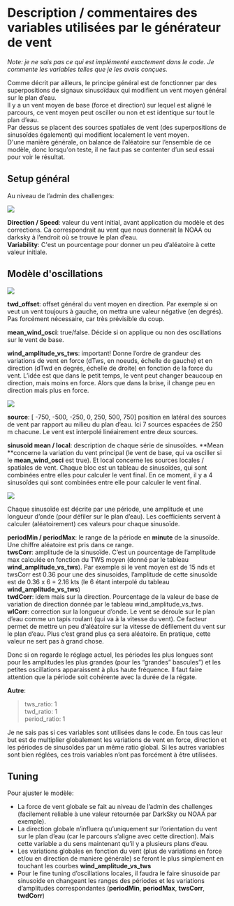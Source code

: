 # Description / commentaires des variables utilisées par le générateur de vent

_Note: je ne sais pas ce qui est implémenté exactement dans le code. Je commente les variables telles que je les avais conçues._

Comme décrit par ailleurs, le principe général est de fonctionner par des superpositions de signaux sinusoïdaux qui modifient un vent moyen général sur le plan d’eau.  
Il y a un vent moyen de base (force et direction) sur lequel est aligné le parcours, ce vent moyen peut osciller ou non et est identique sur tout le plan d’eau.  
Par dessus se placent des sources spatiales de vent (des superpositions de sinusoïdes également) qui modifient localement le vent moyen.  
D'une manière générale, on balance de l’aléatoire sur l’ensemble de ce modèle, donc lorsqu'on teste, il ne faut pas se contenter d’un seul essai pour voir le résultat.  

## Setup général
Au niveau de l’admin des challenges:

![](https://user-images.githubusercontent.com/18393283/59675698-172eb580-91c6-11e9-8763-e665cd51e245.png)

**Direction / Speed**: valeur du vent initial, avant application du modèle et des corrections. Ca correspondrait au vent que nous donnerait la NOAA ou darksky à l’endroit où se trouve le plan d’eau.  
**Variability**:  C'est un pourcentage pour donner un peu d’aléatoire à cette valeur initiale.

## Modèle d'oscillations

![](https://user-images.githubusercontent.com/18393283/59675699-172eb580-91c6-11e9-9af5-4f8563607ae0.png)

**twd_offset**: offset général du vent moyen en direction. Par exemple si on veut un vent toujours à gauche, on mettra une valeur négative (en degrés). Pas forcément nécessaire, car très prévisible du coup.

**mean_wind_osci**: true/false. Décide si on applique ou non des oscillations sur le vent de base.

**wind_amplitude_vs_tws**: important! Donne l’ordre de grandeur des variations de vent en force (dTws, en noeuds, échelle de gauche) et en direction (dTwd en degrés, échelle de droite) en fonction de la force du vent. L’idée est que dans le petit temps, le vent peut changer beaucoup en direction, mais moins en force. Alors que dans la brise, il change peu en direction mais plus en force.

![](https://user-images.githubusercontent.com/18393283/59675702-172eb580-91c6-11e9-9810-43878d37261b.png)

**source**: [ -750, -500, -250, 0, 250, 500, 750] position en latéral des sources de vent par rapport au milieu du plan d’eau. Ici 7 sources espacées de 250 m chacune. Le vent est interpolé linéairement entre deux sources.

**sinusoid mean / local**: description de chaque série de sinusoïdes. **Mean **concerne la variation du vent principal (le vent de base, qui va osciller si le **mean_wind_osci** est true). Et local concerne les sources locales / spatiales de vent.
Chaque bloc est un tableau de sinusoïdes, qui sont combinées entre elles pour calculer le vent final. En ce moment, il y a 4 sinusoïdes qui sont combinées entre elle pour calculer le vent final.

![](https://user-images.githubusercontent.com/18393283/59675703-172eb580-91c6-11e9-9bd2-f2efe7832218.png)

Chaque sinusoïde est décrite par une période, une amplitude et une longueur d’onde (pour défiler sur le plan d’eau). Les coefficients servent à calculer (aléatoirement) ces valeurs pour chaque sinusoïde.

**periodMin / periodMax**: le range de la période en **minute** de la sinusoïde. Une chiffre aléatoire est pris dans ce range.  
**twsCorr**: amplitude de la sinusoïde. C’est un pourcentage de l’amplitude max calculée en fonction du TWS moyen (donné par le tableau **wind_amplitude_vs_tws**). Par exemple si le vent moyen est de 15 nds et twsCorr est 0.36 pour une des sinusoides, l’amplitude de cette sinusoïde est de 0.36 x 6 = 2.16 kts (le 6 étant interpolé du tableau **wind_amplitude_vs_tws**)  
**twdCorr**: idem mais sur la direction. Pourcentage de la valeur de base de variation de direction donnée par le tableau wind_amplitude_vs_tws.  
**wlCorr**: correction sur la longueur d’onde. Le vent se déroule sur le plan d’eau comme un tapis roulant (qui va à la vitesse du vent). Ce facteur permet de mettre un peu d’aléatoire sur la vitesse de défilement du vent sur le plan d’eau. Plus c’est grand plus ça sera aléatoire. En pratique, cette valeur ne sert pas à grand chose.

Donc si on regarde le réglage actuel, les périodes les plus longues sont pour les amplitudes les plus grandes (pour les “grandes” bascules”) et les petites oscillations apparaissent à plus haute fréquence. Il faut faire attention que la période soit cohérente avec la durée de la régate.

**Autre**:
> tws_ratio: 1  
> twd_ratio: 1  
> period_ratio: 1  

Je ne sais pas si ces variables sont utilisées dans le code. En tous cas leur but est de multiplier globalement les variations de vent en force, direction et les périodes de sinusoïdes par un même ratio global. Si les autres variables sont bien réglées, ces trois variables n’ont pas forcément à être utilisées.

## Tuning

Pour ajuster le modèle:
* La force de vent globale se fait au niveau de l’admin des challenges (facilement reliable à une valeur retournée par DarkSky ou NOAA par exemple).
* La direction globale n’influera qu’uniquement sur l’orientation du vent sur le plan d’eau (car le parcours s’aligne avec cette direction). Mais cette variable a du sens maintenant qu’il y a plusieurs plans d’eau.
* Les variations globales en fonction du vent (plus de variations en force et/ou en direction de maniere générale) se feront le plus simplement en touchant les courbes **wind_amplitude_vs_tws**
* Pour le fine tuning d’oscillations locales, il faudra le faire sinusoide par sinusoide en changeant les ranges des périodes et les variations d’amplitudes correspondantes (**periodMin**, **periodMax**, **twsCorr**, **twdCorr**)

